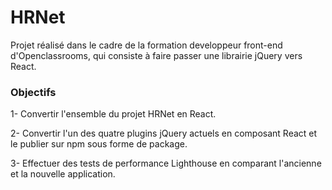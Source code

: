 
# HRNet

Projet réalisé dans le cadre de la formation developpeur front-end d'Openclassrooms, qui consiste à faire passer une librairie jQuery vers React.

### Objectifs
1- Convertir l'ensemble du projet HRNet en React.

2- Convertir l'un des quatre plugins jQuery actuels en composant React et le publier sur npm sous forme de package.

3- Effectuer des tests de performance Lighthouse en comparant l'ancienne et la nouvelle application. 



